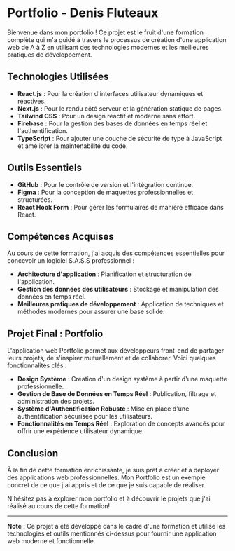 # Portfolio - Denis Fluteaux

Bienvenue dans mon portfolio ! Ce projet est le fruit d'une formation complète qui m'a guidé à travers le processus de création d'une application web de A à Z en utilisant des technologies modernes et les meilleures pratiques de développement.

## Technologies Utilisées

- **React.js** : Pour la création d'interfaces utilisateur dynamiques et réactives.
- **Next.js** : Pour le rendu côté serveur et la génération statique de pages.
- **Tailwind CSS** : Pour un design réactif et moderne sans effort.
- **Firebase** : Pour la gestion des bases de données en temps réel et l'authentification.
- **TypeScript** : Pour ajouter une couche de sécurité de type à JavaScript et améliorer la maintenabilité du code.

## Outils Essentiels

- **GitHub** : Pour le contrôle de version et l'intégration continue.
- **Figma** : Pour la conception de maquettes professionnelles et structurées.
- **React Hook Form** : Pour gérer les formulaires de manière efficace dans React.

## Compétences Acquises

Au cours de cette formation, j'ai acquis des compétences essentielles pour concevoir un logiciel S.A.S.S professionnel :

- **Architecture d'application** : Planification et structuration de l'application.
- **Gestion des données des utilisateurs** : Stockage et manipulation des données en temps réel.
- **Meilleures pratiques de développement** : Application de techniques et méthodes modernes pour assurer une base solide.

## Projet Final : Portfolio

L'application web Portfolio permet aux développeurs front-end de partager leurs projets, de s'inspirer mutuellement et de collaborer. Voici quelques fonctionnalités clés :

- **Design Système** : Création d'un design système à partir d'une maquette professionnelle.
- **Gestion de Base de Données en Temps Réel** : Publication, filtrage et administration des projets.
- **Système d'Authentification Robuste** : Mise en place d'une authentification sécurisée pour les utilisateurs.
- **Fonctionnalités en Temps Réel** : Exploration de concepts avancés pour offrir une expérience utilisateur dynamique.

## Conclusion

À la fin de cette formation enrichissante, je suis prêt à créer et à déployer des applications web professionnelles. Mon Portfolio est un exemple concret de ce que j'ai appris et de ce que je suis capable de réaliser.

N'hésitez pas à explorer mon portfolio et à découvrir le projets que j'ai réalisé au cours de cette formation!


---

**Note** : Ce projet a été développé dans le cadre d'une formation et utilise les technologies et outils mentionnés ci-dessus pour fournir une application web moderne et fonctionnelle.
